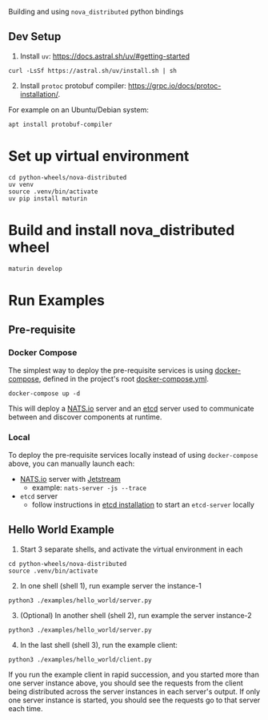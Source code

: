 Building and using `nova_distributed` python bindings

## Dev Setup

1. Install `uv`: https://docs.astral.sh/uv/#getting-started
```
curl -LsSf https://astral.sh/uv/install.sh | sh
```

2. Install `protoc` protobuf compiler: https://grpc.io/docs/protoc-installation/.

For example on an Ubuntu/Debian system:
```
apt install protobuf-compiler
```

# Set up virtual environment

```
cd python-wheels/nova-distributed
uv venv
source .venv/bin/activate
uv pip install maturin
```

# Build and install nova_distributed wheel
```
maturin develop
```

# Run Examples

## Pre-requisite

### Docker Compose

The simplest way to deploy the pre-requisite services is using
[docker-compose](https://docs.docker.com/compose/install/linux/),
defined in the project's root [docker-compose.yml](docker-compose.yml).

```
docker-compose up -d
```


This will deploy a [NATS.io](https://nats.io/) server and an [etcd](https://etcd.io/)
server used to communicate between and discover components at runtime.


### Local

To deploy the pre-requisite services locally instead of using `docker-compose`
above, you can manually launch each:

- [NATS.io](https://docs.nats.io/running-a-nats-service/introduction/installation) server with [Jetstream](https://docs.nats.io/nats-concepts/jetstream)
    - example: `nats-server -js --trace`
- `etcd` server
    - follow instructions in [etcd installation](https://etcd.io/docs/v3.5/install/) to start an `etcd-server` locally


## Hello World Example

1. Start 3 separate shells, and activate the virtual environment in each
```
cd python-wheels/nova-distributed
source .venv/bin/activate
```

2. In one shell (shell 1), run example server the instance-1
```
python3 ./examples/hello_world/server.py
```

3. (Optional) In another shell (shell 2), run example the server instance-2
```
python3 ./examples/hello_world/server.py
```

4. In the last shell (shell 3), run the example client:
```
python3 ./examples/hello_world/client.py
```

If you run the example client in rapid succession, and you started more than
one server instance above, you should see the requests from the client being
distributed across the server instances in each server's output. If only one
server instance is started, you should see the requests go to that server
each time.